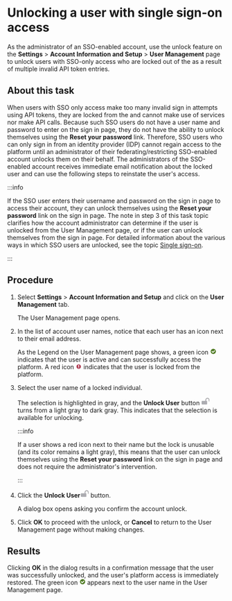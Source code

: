 # Unlocking a user with single sign-on access

<head>
  <meta name="guidename" content="Platform"/>
  <meta name="context" content="GUID-ee1a1ec0-0997-4434-b76a-fcafd6b3a9fa"/>
</head>

As the administrator of an SSO-enabled account, use the unlock feature on the **Settings** \> **Account Information and Setup** \> **User Management** page to unlock users with SSO-only access who are locked out of the as a result of multiple invalid API token entries.

## About this task

When users with SSO only access make too many invalid sign in attempts using API tokens, they are locked from the and cannot make use of services nor make API calls. Because such SSO users do not have a user name and password to enter on the sign in page, they do not have the ability to unlock themselves using the **Reset your password** link. Therefore, SSO users who can only sign in from an identity provider \(IDP\) cannot regain access to the platform until an administrator of their federating/restricting SSO-enabled account unlocks them on their behalf. The administrators of the SSO-enabled account receives immediate email notification about the locked user and can use the following steps to reinstate the user's access.

:::info

If the SSO user enters their username and password on the sign in page to access their account, they can unlock themselves using the **Reset your password** link on the sign in page. The note in step 3 of this task topic clarifies how the account administrator can determine if the user is unlocked from the User Management page, or if the user can unlock themselves from the sign in page. For detailed information about the various ways in which SSO users are unlocked, see the topic [Single sign-on](c-atm-Single_sign-on_e9aa88ba-4724-424e-9694-14e8ebbe92ed.md).

:::

## Procedure

1. Select **Settings** \> **Account Information and Setup** and click on the **User Management** tab.
   
   The User Management page opens.

2. In the list of account user names, notice that each user has an icon next to their email address.

   As the Legend on the User Management page shows, a green icon ![img-int-user_management_active_user](Images/img-int-user_management_active_user_460f1226-11a8-4877-bf85-23d0c1c53aa6.jpg) indicates that the user is active and can successfully access the platform. A red icon ![img-int-user_management_locked_user](Images/img-int-user_management_locked_user_14f921c1-1af1-4f53-b9ca-279369c65a9a.jpg) indicates that the user is locked from the platform.

3. Select the user name of a locked individual.

   The selection is highlighted in gray, and the **Unlock User** button ![img-int-unlock_SSO_user](Images/img-int-unlock_SSO_user_ba719fbe-4639-4875-a495-979504dabb77.jpg) turns from a light gray to dark gray. This indicates that the selection is available for unlocking.

   :::info

   If a user shows a red icon next to their name but the lock is unusable \(and its color remains a light gray\), this means that the user can unlock themselves using the **Reset your password** link on the sign in page and does not require the administrator's intervention.

   :::

4. Click the **Unlock User**![img-int-unlock_SSO_user](Images/img-int-unlock_SSO_user_ba719fbe-4639-4875-a495-979504dabb77.jpg) button.

   A dialog box opens asking you confirm the account unlock.

5. Click **OK** to proceed with the unlock, or **Cancel** to return to the User Management page without making changes.

## Results

Clicking **OK** in the dialog results in a confirmation message that the user was successfully unlocked, and the user's platform access is immediately restored. The green icon ![img-int-user_management_active_user](Images/img-int-user_management_active_user_460f1226-11a8-4877-bf85-23d0c1c53aa6.jpg) appears next to the user name in the User Management page.
